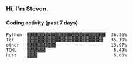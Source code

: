 ### Hi, I'm Steven.

#### Coding activity (past 7 days)
```
Python  ▓▓▓▓▓▓▓▓▓▓▓▓▓▓▓▓▓▓▓▓▓▓▓▓▓▓▓▓▓▓  36.36%
TeX     ▓▓▓▓▓▓▓▓▓▓▓▓▓▓▓▓▓▓▓▓▓▓▓▓▓▓▓▓▓   35.19%
other   ▓▓▓▓▓▓▓▓▓▓▓                     13.97%
TOML    ▓▓▓▓▓▓▓                          8.49%
Rust    ▓▓▓▓                             6.00%
```

